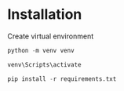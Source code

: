 # Installation
Create virtual environment
```python
python -m venv venv
```
```python
venv\Scripts\activate
```
```python
pip install -r requirements.txt
```